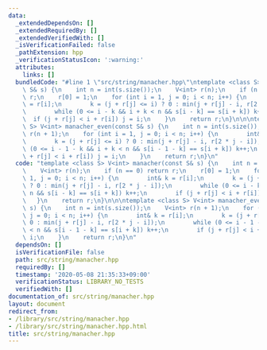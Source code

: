 ```yaml
---
data:
  _extendedDependsOn: []
  _extendedRequiredBy: []
  _extendedVerifiedWith: []
  _isVerificationFailed: false
  _pathExtension: hpp
  _verificationStatusIcon: ':warning:'
  attributes:
    links: []
  bundledCode: "#line 1 \"src/string/manacher.hpp\"\ntemplate <class S> V<int> manacher(const\
    \ S& s) {\n    int n = int(s.size());\n    V<int> r(n);\n    if (n == 0) return\
    \ r;\n    r[0] = 1;\n    for (int i = 1, j = 0; i < n; i++) {\n        int& k\
    \ = r[i];\n        k = (j + r[j] <= i) ? 0 : min(j + r[j] - i, r[2 * j - i]);\n\
    \        while (0 <= i - k && i + k < n && s[i - k] == s[i + k]) k++;\n      \
    \  if (j + r[j] < i + r[i]) j = i;\n    }\n    return r;\n}\n\n\ntemplate <class\
    \ S> V<int> manacher_even(const S& s) {\n    int n = int(s.size());\n    V<int>\
    \ r(n + 1);\n    for (int i = 1, j = 0; i < n; i++) {\n        int& k = r[i];\n\
    \        k = (j + r[j] <= i) ? 0 : min(j + r[j] - i, r[2 * j - i]);\n        while\
    \ (0 <= i - 1 - k && i + k < n && s[i - 1 - k] == s[i + k]) k++;\n        if (j\
    \ + r[j] < i + r[i]) j = i;\n    }\n    return r;\n}\n"
  code: "template <class S> V<int> manacher(const S& s) {\n    int n = int(s.size());\n\
    \    V<int> r(n);\n    if (n == 0) return r;\n    r[0] = 1;\n    for (int i =\
    \ 1, j = 0; i < n; i++) {\n        int& k = r[i];\n        k = (j + r[j] <= i)\
    \ ? 0 : min(j + r[j] - i, r[2 * j - i]);\n        while (0 <= i - k && i + k <\
    \ n && s[i - k] == s[i + k]) k++;\n        if (j + r[j] < i + r[i]) j = i;\n \
    \   }\n    return r;\n}\n\n\ntemplate <class S> V<int> manacher_even(const S&\
    \ s) {\n    int n = int(s.size());\n    V<int> r(n + 1);\n    for (int i = 1,\
    \ j = 0; i < n; i++) {\n        int& k = r[i];\n        k = (j + r[j] <= i) ?\
    \ 0 : min(j + r[j] - i, r[2 * j - i]);\n        while (0 <= i - 1 - k && i + k\
    \ < n && s[i - 1 - k] == s[i + k]) k++;\n        if (j + r[j] < i + r[i]) j =\
    \ i;\n    }\n    return r;\n}\n"
  dependsOn: []
  isVerificationFile: false
  path: src/string/manacher.hpp
  requiredBy: []
  timestamp: '2020-05-08 21:35:33+09:00'
  verificationStatus: LIBRARY_NO_TESTS
  verifiedWith: []
documentation_of: src/string/manacher.hpp
layout: document
redirect_from:
- /library/src/string/manacher.hpp
- /library/src/string/manacher.hpp.html
title: src/string/manacher.hpp
---
```


